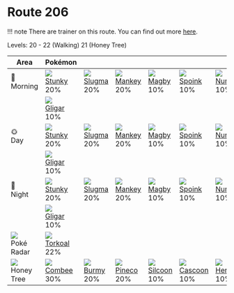 # Route 206

!!! note
    There are trainer on this route. You can find out more [here](../../trainer_changes/route_206/).

Levels: 20 - 22 (Walking) 21 (Honey Tree)

Area                           | Pokémon                          | &nbsp;                           | &nbsp;                           | &nbsp;                           | &nbsp;                           | &nbsp;
---                            | ---                              | ---                              | ---                              | ---                              | ---                              | ---
🌅<br>Morning                   | ![][434]<br> [Stunky]<br> 20%   | ![][218]<br> [Slugma]<br> 20%   | ![][056]<br> [Mankey]<br> 20%   | ![][240]<br> [Magby]<br> 10%    | ![][325]<br> [Spoink]<br> 10%   | ![][322]<br> [Numel]<br> 10%
&nbsp;                         | ![][207]<br> [Gligar]<br> 10%
🌞<br>Day                       | ![][434]<br> [Stunky]<br> 20%   | ![][218]<br> [Slugma]<br> 20%   | ![][056]<br> [Mankey]<br> 20%   | ![][240]<br> [Magby]<br> 10%    | ![][325]<br> [Spoink]<br> 10%   | ![][322]<br> [Numel]<br> 10%
&nbsp;                         | ![][207]<br> [Gligar]<br> 10%
🌙<br>Night                     | ![][434]<br> [Stunky]<br> 20%   | ![][218]<br> [Slugma]<br> 20%   | ![][056]<br> [Mankey]<br> 20%   | ![][240]<br> [Magby]<br> 10%    | ![][325]<br> [Spoink]<br> 10%   | ![][322]<br> [Numel]<br> 10%
&nbsp;                         | ![][207]<br> [Gligar]<br> 10%
![][poke-radar]<br> Poké Radar | ![][324]<br> [Torkoal]<br> 22%
![][honey]<br> Honey Tree      | ![][415]<br> [Combee]<br> 30%   | ![][412]<br> [Burmy]<br> 20%    | ![][204]<br> [Pineco]<br> 20%   | ![][266]<br> [Silcoon]<br> 10%  | ![][268]<br> [Cascoon]<br> 10%  | ![][214]<br> [Heracross]<br> 10%

[Mankey]: ../../pokemon_changes/056/
[Pineco]: ../../pokemon_changes/204/
[Gligar]: ../../pokemon_changes/207/
[Heracross]: ../../pokemon_changes/214/
[Slugma]: ../../pokemon_changes/218/
[Magby]: ../../pokemon_changes/240/
[Silcoon]: ../../pokemon_changes/266/
[Cascoon]: ../../pokemon_changes/268/
[Numel]: ../../pokemon_changes/322/
[Torkoal]: ../../pokemon_changes/324/
[Spoink]: ../../pokemon_changes/325/
[Burmy]: ../../pokemon_changes/412/
[Combee]: ../../pokemon_changes/415/
[Stunky]: ../../pokemon_changes/434/
[honey]: ../img/items/honey.png
[poke-radar]: ../img/items/poke-radar.png
[056]: ../img/pokemon/056.png
[204]: ../img/pokemon/204.png
[207]: ../img/pokemon/207.png
[214]: ../img/pokemon/214.png
[218]: ../img/pokemon/218.png
[240]: ../img/pokemon/240.png
[266]: ../img/pokemon/266.png
[268]: ../img/pokemon/268.png
[322]: ../img/pokemon/322.png
[324]: ../img/pokemon/324.png
[325]: ../img/pokemon/325.png
[412]: ../img/pokemon/412.png
[415]: ../img/pokemon/415.png
[434]: ../img/pokemon/434.png

